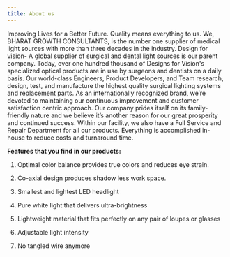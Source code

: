 ```yaml
---
title: About us
---
```


Improving Lives for a Better Future.
Quality means everything to us. We, BHARAT GROWTH CONSULTANTS, is the number one supplier of medical light sources with more than three decades in the industry. Design for vision- A global supplier of surgical and dental light sources is our parent company. Today, over one hundred thousand of Designs for Vision's specialized optical products are in use by surgeons and dentists on a daily basis. Our world-class Engineers, Product Developers, and Team research, design, test, and manufacture the highest quality surgical lighting systems and replacement parts. As an internationally recognized brand, we’re devoted to maintaining our continuous improvement and customer satisfaction centric approach. Our company prides itself on its family-friendly nature and we believe it’s another reason for our great prosperity and continued success. Within our facility, we also have a Full Service and Repair Department for all our products. Everything is accomplished in-house to reduce costs and turnaround time.

**Features that you find in our products:**

1. Optimal color balance provides true colors and reduces eye strain.

2. Co-axial design produces shadow less work space.

3. Smallest and lightest LED headlight

4. Pure white light that delivers ultra-brightness

5. Lightweight material that fits perfectly on any pair of loupes or glasses

6. Adjustable light intensity

7. No tangled wire anymore
